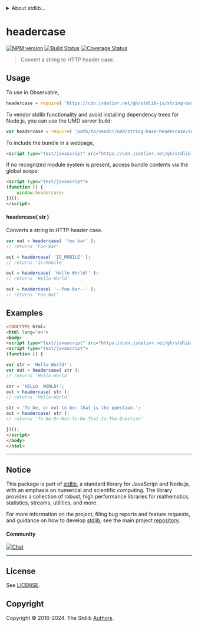 <!--

@license Apache-2.0

Copyright (c) 2023 The Stdlib Authors.

Licensed under the Apache License, Version 2.0 (the "License");
you may not use this file except in compliance with the License.
You may obtain a copy of the License at

   http://www.apache.org/licenses/LICENSE-2.0

Unless required by applicable law or agreed to in writing, software
distributed under the License is distributed on an "AS IS" BASIS,
WITHOUT WARRANTIES OR CONDITIONS OF ANY KIND, either express or implied.
See the License for the specific language governing permissions and
limitations under the License.

-->


<details>
  <summary>
    About stdlib...
  </summary>
  <p>We believe in a future in which the web is a preferred environment for numerical computation. To help realize this future, we've built stdlib. stdlib is a standard library, with an emphasis on numerical and scientific computation, written in JavaScript (and C) for execution in browsers and in Node.js.</p>
  <p>The library is fully decomposable, being architected in such a way that you can swap out and mix and match APIs and functionality to cater to your exact preferences and use cases.</p>
  <p>When you use stdlib, you can be absolutely certain that you are using the most thorough, rigorous, well-written, studied, documented, tested, measured, and high-quality code out there.</p>
  <p>To join us in bringing numerical computing to the web, get started by checking us out on <a href="https://github.com/stdlib-js/stdlib">GitHub</a>, and please consider <a href="https://opencollective.com/stdlib">financially supporting stdlib</a>. We greatly appreciate your continued support!</p>
</details>

# headercase

[![NPM version][npm-image]][npm-url] [![Build Status][test-image]][test-url] [![Coverage Status][coverage-image]][coverage-url] <!-- [![dependencies][dependencies-image]][dependencies-url] -->

> Convert a string to HTTP header case.

<!-- Package usage documentation. -->



<section class="usage">

## Usage

To use in Observable,

```javascript
headercase = require( 'https://cdn.jsdelivr.net/gh/stdlib-js/string-base-headercase@umd/browser.js' )
```

To vendor stdlib functionality and avoid installing dependency trees for Node.js, you can use the UMD server build:

```javascript
var headercase = require( 'path/to/vendor/umd/string-base-headercase/index.js' )
```

To include the bundle in a webpage,

```html
<script type="text/javascript" src="https://cdn.jsdelivr.net/gh/stdlib-js/string-base-headercase@umd/browser.js"></script>
```

If no recognized module system is present, access bundle contents via the global scope:

```html
<script type="text/javascript">
(function () {
    window.headercase;
})();
</script>
```

#### headercase( str )

Converts a string to HTTP header case.

```javascript
var out = headercase( 'foo bar' );
// returns 'Foo-Bar'

out = headercase( 'IS_MOBILE' );
// returns 'Is-Mobile'

out = headercase( 'Hello World!' );
// returns 'Hello-World'

out = headercase( '--foo-bar--' );
// returns 'Foo-Bar'
```

</section>

<!-- /.usage -->

<!-- Package usage examples. -->

<section class="examples">

## Examples

```html
<!DOCTYPE html>
<html lang="en">
<body>
<script type="text/javascript" src="https://cdn.jsdelivr.net/gh/stdlib-js/string-base-headercase@umd/browser.js"></script>
<script type="text/javascript">
(function () {

var str = 'Hello World!';
var out = headercase( str );
// returns 'Hello-World'

str = 'HELLO  WORLD!';
out = headercase( str );
// returns 'Hello-World'

str = 'To be, or not to be: that is the question.';
out = headercase( str );
// returns 'To-Be-Or-Not-To-Be-That-Is-The-Question'

})();
</script>
</body>
</html>
```

</section>

<!-- /.examples -->

<!-- Section for related `stdlib` packages. Do not manually edit this section, as it is automatically populated. -->

<section class="related">

</section>

<!-- /.related -->

<!-- Section for all links. Make sure to keep an empty line after the `section` element and another before the `/section` close. -->


<section class="main-repo" >

* * *

## Notice

This package is part of [stdlib][stdlib], a standard library for JavaScript and Node.js, with an emphasis on numerical and scientific computing. The library provides a collection of robust, high performance libraries for mathematics, statistics, streams, utilities, and more.

For more information on the project, filing bug reports and feature requests, and guidance on how to develop [stdlib][stdlib], see the main project [repository][stdlib].

#### Community

[![Chat][chat-image]][chat-url]

---

## License

See [LICENSE][stdlib-license].


## Copyright

Copyright &copy; 2016-2024. The Stdlib [Authors][stdlib-authors].

</section>

<!-- /.stdlib -->

<!-- Section for all links. Make sure to keep an empty line after the `section` element and another before the `/section` close. -->

<section class="links">

[npm-image]: http://img.shields.io/npm/v/@stdlib/string-base-headercase.svg
[npm-url]: https://npmjs.org/package/@stdlib/string-base-headercase

[test-image]: https://github.com/stdlib-js/string-base-headercase/actions/workflows/test.yml/badge.svg?branch=v0.2.0
[test-url]: https://github.com/stdlib-js/string-base-headercase/actions/workflows/test.yml?query=branch:v0.2.0

[coverage-image]: https://img.shields.io/codecov/c/github/stdlib-js/string-base-headercase/main.svg
[coverage-url]: https://codecov.io/github/stdlib-js/string-base-headercase?branch=main

<!--

[dependencies-image]: https://img.shields.io/david/stdlib-js/string-base-headercase.svg
[dependencies-url]: https://david-dm.org/stdlib-js/string-base-headercase/main

-->

[chat-image]: https://img.shields.io/gitter/room/stdlib-js/stdlib.svg
[chat-url]: https://app.gitter.im/#/room/#stdlib-js_stdlib:gitter.im

[stdlib]: https://github.com/stdlib-js/stdlib

[stdlib-authors]: https://github.com/stdlib-js/stdlib/graphs/contributors

[umd]: https://github.com/umdjs/umd
[es-module]: https://developer.mozilla.org/en-US/docs/Web/JavaScript/Guide/Modules

[deno-url]: https://github.com/stdlib-js/string-base-headercase/tree/deno
[deno-readme]: https://github.com/stdlib-js/string-base-headercase/blob/deno/README.md
[umd-url]: https://github.com/stdlib-js/string-base-headercase/tree/umd
[umd-readme]: https://github.com/stdlib-js/string-base-headercase/blob/umd/README.md
[esm-url]: https://github.com/stdlib-js/string-base-headercase/tree/esm
[esm-readme]: https://github.com/stdlib-js/string-base-headercase/blob/esm/README.md
[branches-url]: https://github.com/stdlib-js/string-base-headercase/blob/main/branches.md

[stdlib-license]: https://raw.githubusercontent.com/stdlib-js/string-base-headercase/main/LICENSE

</section>

<!-- /.links -->
